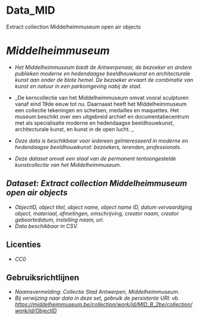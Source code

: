 # Data_MID
Extract collection Middelheimmuseum open air objects
# _Middelheimmuseum_
* _Het Middelheimmuseum biedt de Antwerpenaar, de bezoeker en andere publieken moderne en hedendaagse beeldhouwkunst en architecturale kunst aan onder de blote hemel. De bezoeker ervaart de combinatie van kunst en natuur in een parkomgeving nabij de stad._
* _De kerncollectie van het Middelheimmuseum omvat vooral sculpturen vanaf eind 19de eeuw tot nu. Daarnaast heeft het Middelheimmuseum een collectie tekeningen en schetsen, medailles en maquettes. Het museum beschikt over een uitgebreid archief en documentatiecentrum met als specialisatie moderne en hedendaagse beeldhouwkunst, architecturale kunst, en kunst in de open lucht. _

* _Deze data is beschikbaar voor iedereen geïnteresseerd in moderne en hedendaagse beeldhouwkunst: bezoekers, lerenden, professionals._
* _Deze dataset omvat een staal van de permanent tentoongestelde kunstcollectie van het Middelheimmuseum._

## _Dataset: Extract collection Middelheimmuseum open air objects_
* _ObjectID, object titel, object name, object name ID, datum vervaardiging object, materiaal, afmetingen, omschrijving, creator naam, creator geboortedatum, instelling naam, uri._
* _Data beschikbaar in CSV._

## Licenties
* _CC0_ 

## Gebruiksrichtlijnen
* _Naamsvermelding: Collectie Stad Antwerpen, Middelheimmuseum._
* _Bij verwijzing naar data in deze set, gebruik de persistente URI: vb. https://middelheimmuseum.be/collection/work/id/MID_B_2be/collection/work/id/ObjectID_


